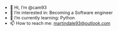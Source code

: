 - 👋 Hi, I’m @cam93
- 👀 I’m interested in: Becoming a Software engineer
- 🌱 I’m currently learning: Python
- 📫 How to reach me: martindale93@outlook.com 

<!---
cam93/cam93 is a ✨ special ✨ repository because its `README.md` (this file) appears on your GitHub profile.
You can click the Preview link to take a look at your changes.
--->
